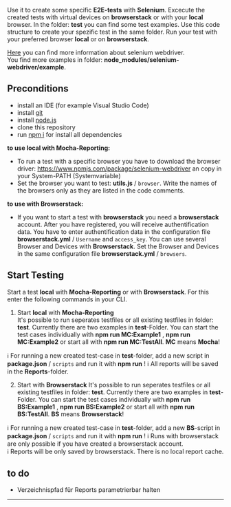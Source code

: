 Use it to create some specific **E2E-tests** with **Selenium**. Excecute the created tests with virtual devices on **browserstack** or with your **local** browser. In the folder: **test** you can find some test examples. Use this code structure to create your spezific test in the same folder. Run your test with your preferred browser **local** or on **browserstack**.

[Here](https://www.selenium.dev/documentation/webdriver/) you can find more information about selenium webdriver.<br>
You find more examples in folder: **node_modules/selenium-webdriver/example**.

## Preconditions

* install an IDE (for example Visual Studio Code)
* install [git](https://git-scm.com/downloads)
* install [node.js](https://nodejs.org/de/download/)
* clone this repository
* run [npm i]() for install all dependencies

**to use local with Mocha-Reporting:**

* To run a test with a specific browser you have to download the browser driver: https://www.npmjs.com/package/selenium-webdriver an copy in your System-PATH (Systemvariable)
* Set the browser you want to test: **utils.js** / `browser`. Write the names of the browsers only as they are listed in the code comments.

**to use with Browserstack:**

* If you want to start a test with **browserstack** you need a **browserstack** account. After you have registered, you will receive authentification data. You have to enter authentification data in the configuration file **browserstack.yml** / `Username` and `access_key`. You can use several Browser and Devices with **Browserstack**. Set the Browser and Devices in the same configuration file **browserstack.yml** / `browsers`.

## Start Testing

Start a test **local** with **Mocha-Reporting** or with **Browserstack**. For this enter the following commands in your CLI.

1. Start **local** with **Mocha-Reporting** <br>
It's possible to run seperates testfiles or all existing testfiles in folder: **test**. Currently there are two examples in **test**-Folder. You can start the test cases individually with **npm run MC:Example1** , **npm run MC:Example2** or start all with **npm run MC:TestAll**. **MC** means **Mocha**!

:information_source: For running a new created test-case in **test**-folder, add a new script in **package.json** / `scripts` and run it with **npm run** !
:information_source: All reports will be saved in the **Reports**-folder.

2. Start with **Browserstack**
It's possible to run seperates testfiles or all existing testfiles in folder: **test**. Currently there are two examples in **test**-Folder. You can start the test cases individually with **npm run BS:Example1** , **npm run BS:Example2** or start all with **npm run BS:TestAll**. **BS** means **Browserstack**!

:information_source: For running a new created test-case in **test**-folder, add a new **BS**-script in **package.json** / `scripts` and run it with **npm run** !
:information_source: Runs with browserstack are only possible if you have created a browserstack account. <br>
:information_source: Reports will be only saved by browserstack. There is no local report cache.

## to do

* Verzeichnispfad für Reports parametrierbar halten

---